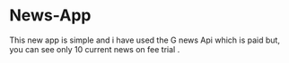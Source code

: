 # News-App
This new app is simple and i have used the G news Api which is paid but, you can see only 10 current news on fee trial .
